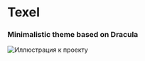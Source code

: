 # Texel

### Minimalistic theme based on Dracula

![Иллюстрация к проекту](https://github.com/nkr413/texel-theme/blob/main/readme-docs/texel-pic.png)
